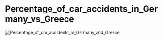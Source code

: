 # Percentage_of_car_accidents_in_Germany_vs_Greece
![Percentage_of_car_accidents_in_Germany_and_Greece](https://github.com/user-attachments/assets/acac8c36-0b8b-45ef-b559-d98357308df1)
